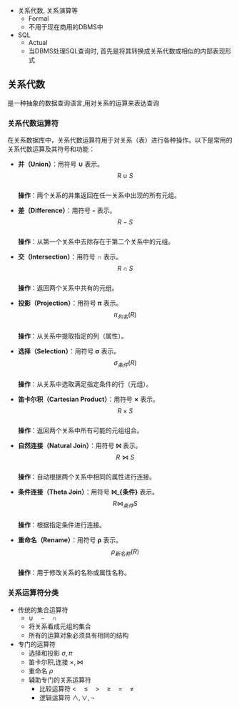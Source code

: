 - 关系代数, 关系演算等
	- Formal
	- 不用于现在商用的DBMS中
- SQL
	- Actual
	- 当DBMS处理SQL查询时, 首先是将其转换成关系代数或相似的内部表现形式
## 关系代数
是一种抽象的数据查询语言,用对关系的运算来表达查询

### 关系代数运算符
在关系数据库中，关系代数运算符用于对关系（表）进行各种操作。以下是常用的关系代数运算及其符号和功能：

- **并（Union）**：用符号 **∪** 表示。  
  $$
  R ∪ S
  $$  
  **操作**：两个关系的并集返回在任一关系中出现的所有元组。

- **差（Difference）**：用符号 **-** 表示。  
  $$
  R - S
  $$  
  **操作**：从第一个关系中去除存在于第二个关系中的元组。

- **交（Intersection）**：用符号 **∩** 表示。  
  $$
  R ∩ S
  $$  
  **操作**：返回两个关系中共有的元组。

- **投影（Projection）**：用符号 **π** 表示。  
  $$
  \pi_{列名}(R)
  $$  
  **操作**：从关系中提取指定的列（属性）。

- **选择（Selection）**：用符号 **σ** 表示。  
  $$
  \sigma_{条件}(R)
  $$  
  **操作**：从关系中选取满足指定条件的行（元组）。

- **笛卡尔积（Cartesian Product）**：用符号 **×** 表示。  
  $$
  R × S
  $$  
  **操作**：返回两个关系中所有可能的元组组合。

- **自然连接（Natural Join）**：用符号 **⨝** 表示。  
  $$
  R \bowtie S
  $$  
  **操作**：自动根据两个关系中相同的属性进行连接。

- **条件连接（Theta Join）**：用符号 **⨝_{条件}** 表示。  
  $$
  R \bowtie_{条件} S
  $$  
  **操作**：根据指定条件进行连接。

- **重命名（Rename）**：用符号 **ρ** 表示。  
  $$
  \rho_{新名称}(R)
  $$  
  **操作**：用于修改关系的名称或属性名称。

### 关系运算符分类
- 传统的集合运算符
	- $\cup \quad - \quad \cap$
	- 将关系看成元组的集合
	- 所有的运算对象必须具有相同的结构
- 专门的运算符
	- 选择和投影 $\sigma, \pi$
	- 笛卡尔积,连接 $\times, \bowtie$
	- 重命名 $\rho$
	- 辅助专门的关系运算符
		- 比较运算符 $< \quad \leq \quad > \quad \geq \quad = \quad \neq$
		- 逻辑运算符 $\land,\lor,\lnot$